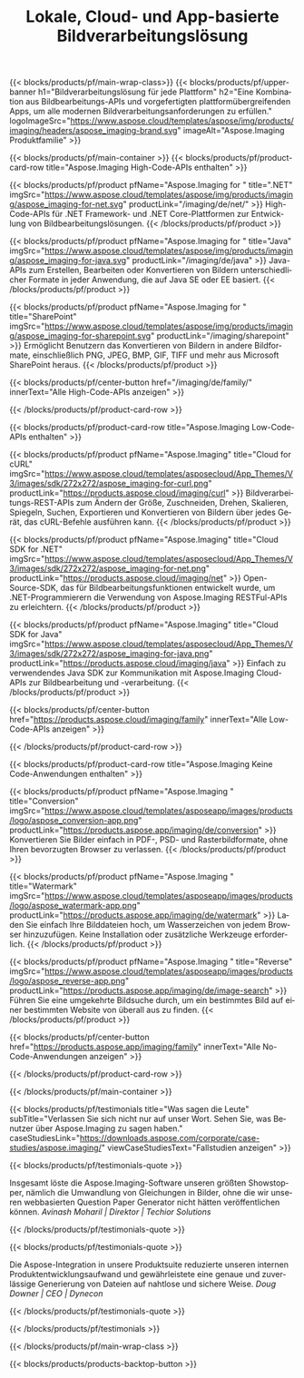 ﻿---
title: Lokale, Cloud- und App-basierte Bildverarbeitungslösung 
weight: 4270
url: /de 
lang: de
langdirlevel: 2
locales: zh-hans,ja,it,ru,de,es,fr,nl,id,lt,pl,pt,vi,tr,ko,zh-hant
description: Entwickeln Sie Bildbearbeitungsanwendungen mit On-Premise- oder Cloud-APIs oder verwenden Sie einfach plattformübergreifende Apps zum Anzeigen, Vergleichen, Prüfen oder Konvertieren von Bilddateien.
---

{{< blocks/products/pf/main-wrap-class>}}
{{< blocks/products/pf/upper-banner h1="Bildverarbeitungslösung für jede Plattform" h2="Eine Kombination aus Bildbearbeitungs-APIs und vorgefertigten plattformübergreifenden Apps, um alle modernen Bildverarbeitungsanforderungen zu erfüllen." logoImageSrc="https://www.aspose.cloud/templates/aspose/img/products/imaging/headers/aspose_imaging-brand.svg" imageAlt="Aspose.Imaging Produktfamilie" >}}

{{< blocks/products/pf/main-container >}}
{{< blocks/products/pf/product-card-row title="Aspose.Imaging High-Code-APIs enthalten" >}}

{{< blocks/products/pf/product pfName="Aspose.Imaging for " title=".NET" imgSrc="https://www.aspose.cloud/templates/aspose/img/products/imaging/aspose_imaging-for-net.svg" productLink="/imaging/de/net/" >}}
High-Code-APIs für .NET Framework- und .NET Core-Plattformen zur Entwicklung von Bildbearbeitungslösungen.
{{< /blocks/products/pf/product >}}

{{< blocks/products/pf/product pfName="Aspose.Imaging for " title="Java" imgSrc="https://www.aspose.cloud/templates/aspose/img/products/imaging/aspose_imaging-for-java.svg" productLink="/imaging/de/java" >}}
Java-APIs zum Erstellen, Bearbeiten oder Konvertieren von Bildern unterschiedlicher Formate in jeder Anwendung, die auf Java SE oder EE basiert.
{{< /blocks/products/pf/product >}}

{{< blocks/products/pf/product pfName="Aspose.Imaging for " title="SharePoint" imgSrc="https://www.aspose.cloud/templates/aspose/img/products/imaging/aspose_imaging-for-sharepoint.svg" productLink="/imaging/sharepoint" >}}
Ermöglicht Benutzern das Konvertieren von Bildern in andere Bildformate, einschließlich PNG, JPEG, BMP, GIF, TIFF und mehr aus Microsoft SharePoint heraus.
{{< /blocks/products/pf/product >}}

{{< blocks/products/pf/center-button href="/imaging/de/family/" innerText="Alle High-Code-APIs anzeigen" >}}

{{< /blocks/products/pf/product-card-row >}}

{{< blocks/products/pf/product-card-row title="Aspose.Imaging Low-Code-APIs enthalten" >}}

{{< blocks/products/pf/product pfName="Aspose.Imaging" title="Cloud for cURL" imgSrc="https://www.aspose.cloud/templates/asposecloud/App_Themes/V3/images/sdk/272x272/aspose_imaging-for-curl.png" productLink="https://products.aspose.cloud/imaging/curl" >}}
Bildverarbeitungs-REST-APIs zum Ändern der Größe, Zuschneiden, Drehen, Skalieren, Spiegeln, Suchen, Exportieren und Konvertieren von Bildern über jedes Gerät, das cURL-Befehle ausführen kann.
{{< /blocks/products/pf/product >}}

{{< blocks/products/pf/product pfName="Aspose.Imaging" title="Cloud SDK for .NET" imgSrc="https://www.aspose.cloud/templates/asposecloud/App_Themes/V3/images/sdk/272x272/aspose_imaging-for-net.png" productLink="https://products.aspose.cloud/imaging/net" >}}
Open-Source-SDK, das für Bildbearbeitungsfunktionen entwickelt wurde, um .NET-Programmierern die Verwendung von Aspose.Imaging RESTFul-APIs zu erleichtern.
{{< /blocks/products/pf/product >}}

{{< blocks/products/pf/product pfName="Aspose.Imaging" title="Cloud SDK for Java" imgSrc="https://www.aspose.cloud/templates/asposecloud/App_Themes/V3/images/sdk/272x272/aspose_imaging-for-java.png" productLink="https://products.aspose.cloud/imaging/java" >}}
Einfach zu verwendendes Java SDK zur Kommunikation mit Aspose.Imaging Cloud-APIs zur Bildbearbeitung und -verarbeitung.
{{< /blocks/products/pf/product >}}

{{< blocks/products/pf/center-button href="https://products.aspose.cloud/imaging/family" innerText="Alle Low-Code-APIs anzeigen" >}}

{{< /blocks/products/pf/product-card-row >}}

{{< blocks/products/pf/product-card-row title="Aspose.Imaging Keine Code-Anwendungen enthalten" >}}

{{< blocks/products/pf/product pfName="Aspose.Imaging " title="Conversion" imgSrc="https://www.aspose.cloud/templates/asposeapp/images/products/logo/aspose_conversion-app.png" productLink="https://products.aspose.app/imaging/de/conversion" >}}
Konvertieren Sie Bilder einfach in PDF-, PSD- und Rasterbildformate, ohne Ihren bevorzugten Browser zu verlassen.
{{< /blocks/products/pf/product >}}

{{< blocks/products/pf/product pfName="Aspose.Imaging " title="Watermark" imgSrc="https://www.aspose.cloud/templates/asposeapp/images/products/logo/aspose_watermark-app.png" productLink="https://products.aspose.app/imaging/de/watermark" >}}
Laden Sie einfach Ihre Bilddateien hoch, um Wasserzeichen von jedem Browser hinzuzufügen. Keine Installation oder zusätzliche Werkzeuge erforderlich. 
{{< /blocks/products/pf/product >}}

{{< blocks/products/pf/product pfName="Aspose.Imaging " title="Reverse" imgSrc="https://www.aspose.cloud/templates/asposeapp/images/products/logo/aspose_reverse-app.png" productLink="https://products.aspose.app/imaging/de/image-search" >}}
Führen Sie eine umgekehrte Bildsuche durch, um ein bestimmtes Bild auf einer bestimmten Website von überall aus zu finden.
{{< /blocks/products/pf/product >}}

{{< blocks/products/pf/center-button href="https://products.aspose.app/imaging/family" innerText="Alle No-Code-Anwendungen anzeigen" >}}

{{< /blocks/products/pf/product-card-row >}}

{{< /blocks/products/pf/main-container >}}

{{< blocks/products/pf/testimonials title="Was sagen die Leute" subTitle="Verlassen Sie sich nicht nur auf unser Wort. Sehen Sie, was Benutzer über Aspose.Imaging zu sagen haben." caseStudiesLink="https://downloads.aspose.com/corporate/case-studies/aspose.imaging/" viewCaseStudiesText="Fallstudien anzeigen" >}}

{{< blocks/products/pf/testimonials-quote >}}
<p class="first">
 Insgesamt löste die Aspose.Imaging-Software unseren größten Showstopper, nämlich die Umwandlung von Gleichungen in Bilder, ohne die wir unseren webbasierten Question Paper Generator nicht hätten veröffentlichen können.
 <em>
  Avinash Moharil | Direktor | Techior Solutions
 </em>
</p>

{{< /blocks/products/pf/testimonials-quote >}}

{{< blocks/products/pf/testimonials-quote >}}
<p class="second">
 Die Aspose-Integration in unsere Produktsuite reduzierte unseren internen Produktentwicklungsaufwand und gewährleistete eine genaue und zuverlässige Generierung von Dateien auf nahtlose und sichere Weise.
 <em>
  Doug Downer | CEO | Dynecon
 </em>
</p>

{{< /blocks/products/pf/testimonials-quote >}}

{{< /blocks/products/pf/testimonials >}}

{{< /blocks/products/pf/main-wrap-class >}}

{{< blocks/products/products-backtop-button >}}
